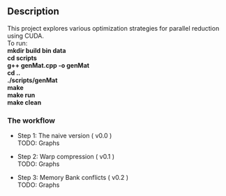 ## Description  
   This project explores various optimization strategies for parallel reduction using CUDA.  
   To run:  
     **mkdir build bin data**  
     **cd scripts**  
     **g++ genMat.cpp -o genMat**  
     **cd ..**  
     **./scripts/genMat**  
     **make**  
     **make run**  
     **make clean**  
   
### The workflow  

* Step 1: The naive version ( v0.0 )  
   TODO: Graphs  
   
* Step 2: Warp compression ( v0.1 )  
   TODO: Graphs
   
* Step 3: Memory Bank conflicts ( v0.2 )  
   TODO: Graphs
